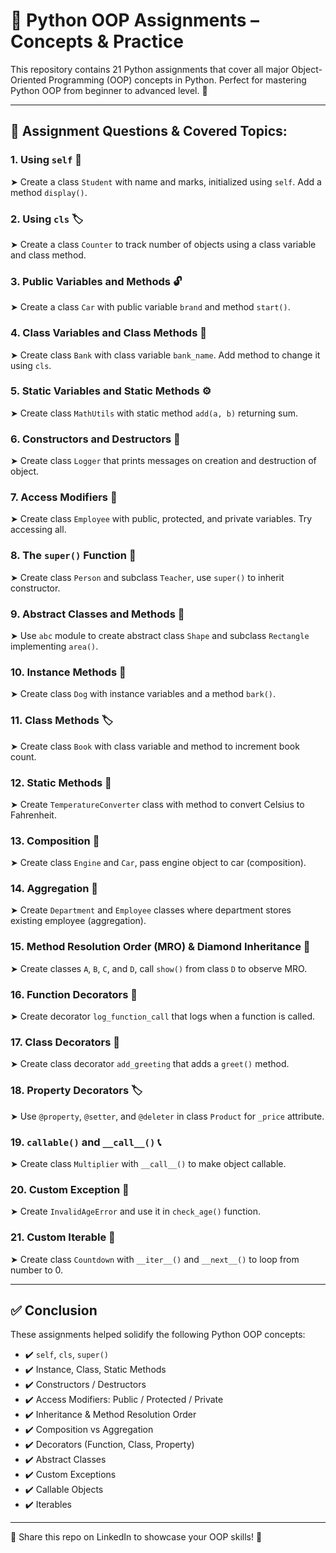# 🧠 Python OOP Assignments – Concepts & Practice

This repository contains 21 Python assignments that cover all major Object-Oriented Programming (OOP) concepts in Python. Perfect for mastering Python OOP from beginner to advanced level. 🚀

---

## 📘 Assignment Questions & Covered Topics:

### 1. Using `self` 🔁  
➤ Create a class `Student` with name and marks, initialized using `self`. Add a method `display()`.

### 2. Using `cls` 🏷️  
➤ Create a class `Counter` to track number of objects using a class variable and class method.

### 3. Public Variables and Methods 🔓  
➤ Create a class `Car` with public variable `brand` and method `start()`.

### 4. Class Variables and Class Methods 🏢  
➤ Create class `Bank` with class variable `bank_name`. Add method to change it using `cls`.

### 5. Static Variables and Static Methods ⚙️  
➤ Create class `MathUtils` with static method `add(a, b)` returning sum.

### 6. Constructors and Destructors 🚪  
➤ Create class `Logger` that prints messages on creation and destruction of object.

### 7. Access Modifiers 🔐  
➤ Create class `Employee` with public, protected, and private variables. Try accessing all.

### 8. The `super()` Function 🧬  
➤ Create class `Person` and subclass `Teacher`, use `super()` to inherit constructor.

### 9. Abstract Classes and Methods 📐  
➤ Use `abc` module to create abstract class `Shape` and subclass `Rectangle` implementing `area()`.

### 10. Instance Methods 🐾  
➤ Create class `Dog` with instance variables and a method `bark()`.

### 11. Class Methods 🏷️  
➤ Create class `Book` with class variable and method to increment book count.

### 12. Static Methods 🔧  
➤ Create `TemperatureConverter` class with method to convert Celsius to Fahrenheit.

### 13. Composition 🧩  
➤ Create class `Engine` and `Car`, pass engine object to car (composition).

### 14. Aggregation 🧱  
➤ Create `Department` and `Employee` classes where department stores existing employee (aggregation).

### 15. Method Resolution Order (MRO) & Diamond Inheritance 🔺  
➤ Create classes `A`, `B`, `C`, and `D`, call `show()` from class `D` to observe MRO.

### 16. Function Decorators 🎀  
➤ Create decorator `log_function_call` that logs when a function is called.

### 17. Class Decorators 🧵  
➤ Create class decorator `add_greeting` that adds a `greet()` method.

### 18. Property Decorators 🏷️  
➤ Use `@property`, `@setter`, and `@deleter` in class `Product` for `_price` attribute.

### 19. `callable()` and `__call__()` 📞  
➤ Create class `Multiplier` with `__call__()` to make object callable.

### 20. Custom Exception 🚫  
➤ Create `InvalidAgeError` and use it in `check_age()` function.

### 21. Custom Iterable 🔁  
➤ Create class `Countdown` with `__iter__()` and `__next__()` to loop from number to 0.

---

## ✅ Conclusion

These assignments helped solidify the following Python OOP concepts:

- ✔️ `self`, `cls`, `super()`
- ✔️ Instance, Class, Static Methods
- ✔️ Constructors / Destructors
- ✔️ Access Modifiers: Public / Protected / Private
- ✔️ Inheritance & Method Resolution Order
- ✔️ Composition vs Aggregation
- ✔️ Decorators (Function, Class, Property)
- ✔️ Abstract Classes
- ✔️ Custom Exceptions
- ✔️ Callable Objects
- ✔️ Iterables

---

🔗 Share this repo on LinkedIn to showcase your OOP skills! 🚀  
